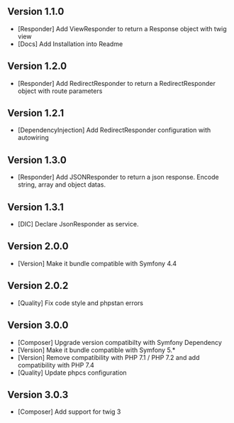 ## Version 1.1.0
- [Responder] Add ViewResponder to return a Response object with twig view
- [Docs] Add Installation into Readme
## Version 1.2.0
- [Responder] Add RedirectResponder to return a RedirectResponder object with route parameters 
## Version 1.2.1
- [DependencyInjection] Add RedirectResponder configuration with autowiring
## Version 1.3.0
- [Responder] Add JSONResponder to return a json response. Encode string, array and object datas.
## Version 1.3.1
- [DIC] Declare JsonResponder as service.
## Version 2.0.0
- [Version] Make it bundle compatible with Symfony 4.4
## Version 2.0.2
- [Quality] Fix code style and phpstan errors
## Version 3.0.0
- [Composer] Upgrade version compatibilty with Symfony Dependency
- [Version] Make it bundle compatible with Symfony 5.*
- [Version] Remove compatibility with PHP 7.1 / PHP 7.2 and add compatibility with PHP 7.4
- [Quality] Update phpcs configuration
## Version 3.0.3
- [Composer] Add support for twig 3
